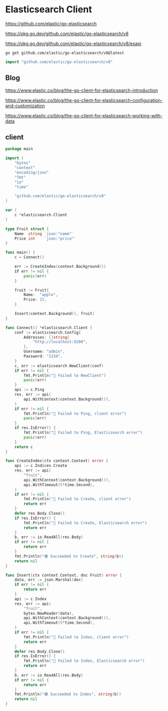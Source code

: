 # Elasticsearch Client

https://github.com/elastic/go-elasticsearch

https://pkg.go.dev/github.com/elastic/go-elasticsearch/v8

https://pkg.go.dev/github.com/elastic/go-elasticsearch/v8/esapi

```shell
go get github.com/elastic/go-elasticsearch/v8@latest
```

```go
import "github.com/elastic/go-elasticsearch/v8"
```

## Blog

https://www.elastic.co/blog/the-go-client-for-elasticsearch-introduction

https://www.elastic.co/blog/the-go-client-for-elasticsearch-configuration-and-customization

https://www.elastic.co/blog/the-go-client-for-elasticsearch-working-with-data

## client

```go
package main

import (
	"bytes"
	"context"
	"encoding/json"
	"fmt"
	"io"
	"time"

	"github.com/elastic/go-elasticsearch/v8"
)

var (
	c *elasticsearch.Client
)

type Fruit struct {
	Name  string `json:"name"`
	Price int    `json:"price"`
}

func main() {
	c = Connect()

	err := CreateIndex(context.Background())
	if err != nil {
		panic(err)
	}

	fruit := Fruit{
		Name:  "apple",
		Price: 15,
	}

	Insert(context.Background(), fruit)
}

func Connect() *elasticsearch.Client {
	conf := elasticsearch.Config{
		Addresses: []string{
			"http://localhost:9200",
		},
		Username: "admin",
		Password: "1234",
	}
	c, err := elasticsearch.NewClient(conf)
	if err != nil {
		fmt.Println("🔴 Failed to NewClient")
		panic(err)
	}
	api := c.Ping
	res, err := api(
		api.WithContext(context.Background()),
	)
	if err != nil {
		fmt.Println("🔴 Failed to Ping, client error")
		panic(err)
	}
	if res.IsError() {
		fmt.Println("🔴 Failed to Ping, Elasticsearch error")
		panic(err)
	}
	return c
}

func CreateIndex(ctx context.Context) error {
	api := c.Indices.Create
	res, err := api(
		"fruit",
		api.WithContext(context.Background()),
		api.WithTimeout(5*time.Second),
	)
	if err != nil {
		fmt.Println("🔴 Failed to Create, client error")
		return err
	}
	defer res.Body.Close()
	if res.IsError() {
		fmt.Println("🔴 Failed to Create, Elasticsearch error")
		return err
	}
	b, err := io.ReadAll(res.Body)
	if err != nil {
		return err
	}
	fmt.Println("🟢 Succeeded to Create", string(b))
	return nil
}

func Insert(ctx context.Context, doc Fruit) error {
	data, err := json.Marshal(doc)
	if err != nil {
		return err
	}
	api := c.Index
	res, err := api(
		"fruit",
		bytes.NewReader(data),
		api.WithContext(context.Background()),
		api.WithTimeout(5*time.Second),
	)
	if err != nil {
		fmt.Println("🔴 Failed to Index, client error")
		return err
	}
	defer res.Body.Close()
	if res.IsError() {
		fmt.Println("🔴 Failed to Index, Elasticsearch error")
		return err
	}
	b, err := io.ReadAll(res.Body)
	if err != nil {
		return err
	}
	fmt.Println("🟢 Succeeded to Index", string(b))
	return nil
}
```
